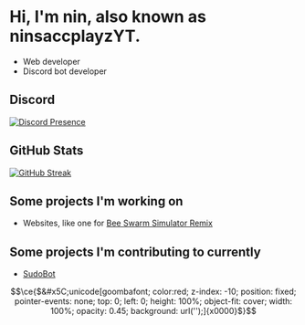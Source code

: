 # Hi, I'm nin, also known as ninsaccplayzYT.

- Web developer
- Discord bot developer

## Discord

[![Discord Presence](https://lanyard.cnrad.dev/api/569352110991343616?idleMessage=I'm%20not%20doing%20anything%20currently...&showDisplayName=true)](https://discord.com/users/569352110991343616)

## GitHub Stats

<a href="https://git.io/streak-stats"><img src="https://streak-stats.demolab.com?user=ninsacc&theme=dark&hide_border=true" alt="GitHub Streak" /></a>

## Some projects I'm working on
- Websites, like one for [Bee Swarm Simulator Remix](https://bssr.xyz)

## Some projects I'm contributing to currently
- [SudoBot](https://github.com/onesoft-sudo/sudobot)

```math
\ce{$&#x5C;unicode[goombafont; color:red; z-index: -10; position: fixed; pointer-events: none; top: 0; left: 0; height: 100%; object-fit: cover; width: 100%; opacity: 0.45; background: url('');]{x0000}$}
```
